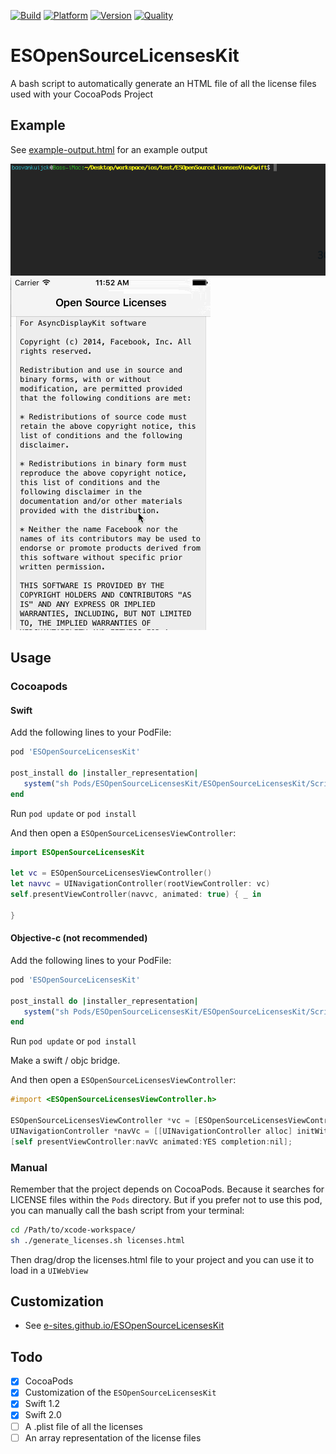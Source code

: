 [![Build](https://travis-ci.org/e-sites/ESOpenSourceLicensesKit.svg)](https://travis-ci.org/e-sites/ESOpenSourceLicensesKit)
[![Platform](https://cocoapod-badges.herokuapp.com/p/ESOpenSourceLicensesKit/badge.png)](http://cocoadocs.org/docsets/ESOpenSourceLicensesKit)
[![Version](https://cocoapod-badges.herokuapp.com/v/ESOpenSourceLicensesKit/badge.png)](http://cocoadocs.org/docsets/ESOpenSourceLicensesKit)
[![Quality](https://apps.e-sites.nl/cocoapodsquality/ESOpenSourceLicensesKit/badge.svg?002)](https://cocoapods.org/pods/ESOpenSourceLicensesKit/quality)

# ESOpenSourceLicensesKit
A bash script to automatically generate an HTML file of all the license files used with your CocoaPods Project

## Example

See [example-output.html](http://htmlpreview.github.io/?https://github.com/e-sites/ESOpenSourceLicensesKit/blob/master/Example/example-output.html) for an example output

![](Assets/pod-update.gif) ![](Assets/example.gif) 

## Usage

### Cocoapods

#### Swift
Add the following lines to your PodFile:

```ruby
pod 'ESOpenSourceLicensesKit'

post_install do |installer_representation|
   system("sh Pods/ESOpenSourceLicensesKit/ESOpenSourceLicensesKit/Scripts/generate_licenses.sh")
end
```
Run `pod update` or `pod install`

And then open a `ESOpenSourceLicensesViewController`:

```swift
import ESOpenSourceLicensesKit
        
let vc = ESOpenSourceLicensesViewController()
let navvc = UINavigationController(rootViewController: vc)
self.presentViewController(navvc, animated: true) { _ in
    
}
```

#### Objective-c (not recommended)
Add the following lines to your PodFile:

```ruby
pod 'ESOpenSourceLicensesKit'

post_install do |installer_representation|
   system("sh Pods/ESOpenSourceLicensesKit/ESOpenSourceLicensesKit/Scripts/generate_licenses.sh")
end
```

Run `pod update` or `pod install`

Make a swift / objc bridge.

And then open a `ESOpenSourceLicensesViewController`:

```objective-c
#import <ESOpenSourceLicensesViewController.h>

ESOpenSourceLicensesViewController *vc = [ESOpenSourceLicensesViewController new];
UINavigationController *navVc = [[UINavigationController alloc] initWithRootViewController:vc];
[self presentViewController:navVc animated:YES completion:nil];
```


### Manual 
Remember that the project depends on CocoaPods. Because it searches for LICENSE files within the `Pods` directory.
But if you prefer not to use this pod, you can manually call the bash script from your terminal:

```bash
cd /Path/to/xcode-workspace/
sh ./generate_licenses.sh licenses.html
```

Then drag/drop the licenses.html file to your project and you can use it to load in a `UIWebView`

## Customization
- See [e-sites.github.io/ESOpenSourceLicensesKit](http://e-sites.github.io/ESOpenSourceLicensesKit/Classes.html)


## Todo

- [x] CocoaPods
- [x] Customization of the `ESOpenSourceLicensesKit`
- [x] Swift 1.2
- [x] Swift 2.0
- [ ] A .plist file of all the licenses
- [ ] An array representation of the license files
